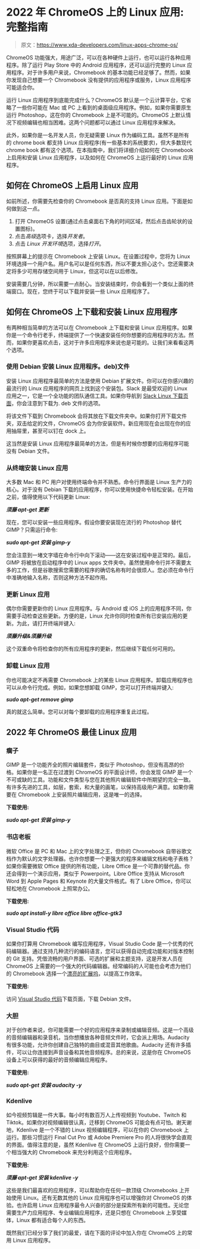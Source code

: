 # 2022 年 ChromeOS 上的 Linux 应用:完整指南

> 原文：<https://www.xda-developers.com/linux-apps-chrome-os/>

ChromeOS 功能强大，用途广泛，可以在各种硬件上运行，也可以运行各种应用程序。除了运行 Play Store 中的 Android 应用程序，还可以运行完整的 Linux 应用程序。对于许多用户来说，Chromebook 的基本功能已经足够了。然而，如果你发现自己想要一个 Chromebook 没有提供的应用程序或服务，Linux 应用程序可能适合你。

运行 Linux 应用程序到底能完成什么？ChromeOS 默认是一个云计算平台，它省略了一些你可能在 Mac 或 PC 上看到的桌面级应用程序。例如，如果你需要原生运行 Photoshop，这在你的 Chromebook 上是不可能的。ChromeOS 上默认情况下视频编辑也相当困难。这两个问题都可以通过 Linux 应用程序来解决。

此外，如果你是一名开发人员，你无疑需要 Linux 作为编码工具。虽然不是所有的 chrome book 都支持 Linux 应用程序(有一些基本的系统要求)，但大多数现代 chrome book 都有这个选项。在本指南中，我们将详细介绍如何在 Chromebook 上启用和安装 Linux 应用程序，以及如何在 ChromeOS 上运行最好的 Linux 应用程序。

## 如何在 ChromeOS 上启用 Linux 应用

如前所述，你需要先检查你的 Chromebook 是否真的支持 Linux 应用。下面是如何做到这一点。

1.  打开 ChromeOS 设置(通过点击桌面右下角的时间区域，然后点击齿轮状的设置图标)。
2.  点击*高级*选项卡，选择*开发者*。
3.  点击 *Linux 开发环境*选项，选择*打开*。

按照屏幕上的提示在 Chromebook 上安装 Linux。在设置过程中，您将为 Linux 环境选择一个用户名。用户名可以是任何东西，所以不要太担心这个。您还需要决定将多少可用存储空间用于 Linux，但这可以在以后修改。

安装需要几分钟，所以需要一点耐心。当安装结束时，你会看到一个类似上面的终端窗口。现在，您终于可以下载并安装一些 Linux 应用程序了。

## 如何在 ChromeOS 上下载和安装 Linux 应用程序

有两种相当简单的方法可以在 Chromebook 上下载和安装 Linux 应用程序。如果你是一个命令行老手，终端提供了一个快速安装任何你想要的应用程序的方法。然而，如果你更喜欢点击，这对于许多应用程序来说也是可能的。让我们来看看这两个选项。

### 使用 Debian 安装 Linux 应用程序。deb)文件

安装 Linux 应用程序最简单的方法是使用 Debian 扩展文件。你可以在你感兴趣的最流行的 Linux 应用程序的网页上找到这个安装包。Slack 是最受欢迎的 Linux 应用之一，它是一个全功能的团队通信工具。如果你导航到 [Slack Linux 下载页面](https://slack.com/downloads/linux)，你会注意到下载为. deb 文件的选项。

将该文件下载到 Chromebook 会将其放在下载文件夹中。如果你打开下载文件夹，双击给定的文件，ChromeOS 会为你安装软件。新应用现在会出现在你的应用抽屉里，甚至可以钉在 dock 上。

这当然是安装 Linux 应用程序最简单的方法，但是有时候你想要的应用程序可能没有 Debian 文件。

### **从终端安装 Linux 应用**

大多数 Mac 和 PC 用户对使用终端命令并不熟悉。命令行界面是 Linux 生产力的核心。对于没有 Debian 下载的应用程序，你可以使用快捷命令轻松安装。在开始之前，值得使用以下代码更新 Linux:

***须藤 apt-get 更新***

现在，您可以安装一些应用程序。假设你要安装现在流行的 Photoshop 替代 GIMP？只需运行命令:

***sudo apt-get 安装 gimp-y***

您会注意到一堵文字墙在命令行中向下滚动——这在安装过程中是正常的。最后，GIMP 将被放在启动程序中的 Linux apps 文件夹中。虽然使用命令行并不需要太多的工作，但是谷歌搜索您需要的程序的确切名称有时会很烦人。您必须在命令行中准确地输入名称，否则这种方法不起作用。

### **更新 Linux 应用**

偶尔你需要更新你的 Linux 应用程序。与 Android 或 iOS 上的应用程序不同，你需要手动检查这些更新。方便的是，Linux 允许你同时检查所有已安装应用的更新。为此，请打开终端并键入:

***须藤升级&须藤升级***

这个双重命令将检查你的所有应用程序的更新，然后继续下载任何可用的。

### **卸载 Linux 应用**

你也可能决定不再需要 Chromebook 上的某些 Linux 应用程序。卸载应用程序也可以从命令行完成。例如，如果您想卸载 GIMP，您可以打开终端并键入:

***sudo apt-get remove gimp***

真的就这么简单。您可以对每个要卸载的应用程序重复此过程。

## 2022 年 ChromeOS 最佳 Linux 应用

### 瘸子

GIMP 是一个功能齐全的照片编辑套件，类似于 Photoshop，但没有高昂的价格。如果你是一名正在过渡到 ChromeOS 的平面设计师，你会发现 GIMP 是一个不可或缺的工具。功能和文件类型与您在其他照片编辑软件中所期望的完全一致。有许多先进的工具，如层，套索，和大量的画笔，以保持高级用户满意。如果你需要在 Chromebook 上安装照片编辑应用，这是唯一的选择。

**下载使用:**

***sudo apt-get 安装 gimp-y***

### 书店老板

微软 Office 是 PC 和 Mac 上的文字处理之王，但你的 Chromebook 自带谷歌文档作为默认的文字处理器。也许你想要一个更强大的程序来编辑文档和电子表格？如果你需要微软 Office 提供的所有功能，Libre Office 是一个可靠的替代品。你还会得到一个演示应用，类似于 Powerpoint。Libre Office 支持从 Microsoft Word 到 Apple Pages 和 Keynote 的大量文件格式。有了 Libre Office，你可以轻松地在 Chromebook 上照常办公。

**下载使用:**

***sudo apt install-y libre office libre office-gtk3***

### Visual Studio 代码

如果你打算用 Chromebook 编写应用程序，Visual Studio Code 是一个优秀的代码编辑器。通过支持几种流行的编码语言，您可以获得自动完成功能和对版本控制的 Git 支持。凭借流畅的用户界面、可选的扩展和主题支持，这是开发人员在 ChromeOS 上需要的一个强大的代码编辑器。经常编码的人可能也会考虑为他们的 Chromebook 选择一个[漂亮的扩展坞](https://www.xda-developers.com/best-docking-stations-chromebooks/)，以提高工作效率。

**下载使用:**

访问 [Visual Studio 代码](https://code.visualstudio.com/Download)下载页面，下载 Debian 文件。

### 大胆

对于创作者来说，你可能需要一个好的应用程序来录制或编辑音频。这是一个高级的音频编辑器和录音机，当你想播放各种音频文件时，它会派上用场。Audacity 有很多功能，允许你创建自己独特的曲目或混音其他歌曲。Audacity 还有许多插件，可以让你连接到声音设备和其他音频程序。总的来说，这是你在 ChromeOS 设备上可以获得的最好的音频编辑应用程序。

**下载使用:**

***sudo apt-get 安装 audacity -y***

### Kdenlive

如今视频剪辑是一件大事。每小时有数百万人上传视频到 Youtube、Twitch 和 Tiktok。如果你对视频编辑很认真，迁移到 ChromeOS 可能会有点可怕。谢天谢地，Kdenlive 是一个不错的 Linux 视频编辑程序，可以在你的 Chromebook 上运行。那些习惯运行 Final Cut Pro 或 Adobe Premiere Pro 的人将很快学会直观的界面。值得注意的是，虽然 Kdenlive 在 ChromeOS 上运行良好，但你需要一个相当强大的 Chromebook 来充分利用这个应用程序。

**下载使用:**

***须藤 apt-get 安装 kdenlive -y***

这些是我们最喜欢的应用程序，可以帮助你在任何一款顶级 Chromebooks 上开始使用 Linux。还有无数其他的 Linux 应用程序也可以增强你对 ChromeOS 的体验。也许启用 Linux 应用程序最令人兴奋的部分是探索所有新的可能性。无论您需要生产力应用程序、专业编辑应用程序，还是只想在 Chromebook 上享受媒体，Linux 都有适合每个人的东西。

既然我们已经分享了我们的最爱，请在下面的评论中加入你在 ChromeOS 上的常用 Linux 应用程序。